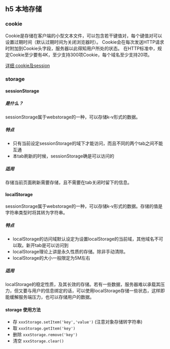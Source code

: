 ## h5 本地存储

### cookie

Cookie是存储在客户端的小型文本文件，可以包含若干键值对，每个键值对可以设置过期时间（默认过期时间为关闭浏览器时）。 Cookie会在每次发送HTTP请求时附加到Cookie头字段，服务器以此得知用户所处的状态。 在HTTP标准中，规定Cookie至少要有4K，至少支持300项Cookie，每个域名至少支持20项。

[详细 cookie及session](https://github.com/zyg1999/Note/blob/master/review/cookie%20session.md)

### storage

#### sessionStorage
##### 是什么？
sessionStorage属于webstorage的一种，可以存储k-v形式的数据。
##### 特点
- 只有当前设定sessionStorage的域下才能访问，而且不同的两个tab之间不能互通
- 本tab刷新的时候，sessionStorage确是可以访问的
##### 适用
存储当前页面刷新需要存储，且不需要在tab关闭时留下的信息。
#### localStorage
sessionStorage属于webstorage的一种，可以存储k-v形式的数据。存储的值是字符串类型时将其转为字符串。
##### 特点
- localStorage的访问域默认设定为设置localStorage的当前域，其他域名不可以取。新开tab是可以访问到
- localStorage理论上讲是永久性质的存储。除非手动清除。
- localStorage的大小一般限定为5M左右
##### 适用
localStorage的稳定性质，及其长效的存储。若有一些数据，服务器难以承载其压力，但又要与用户的信息绑定的话，可以使用localStorage存储一些状态，这样即能缓解服务端压力，也可以存储用户的数据。
#### storage 使用方法
- 存 `xxxStorage.setItem('key','value')` (注意对象存储转字符串)
- 取 `xxxStorage.getItem('key')`
- 删除 `xxxStorage.remove('key')`
- 清空 `xxxStorage.clear()`